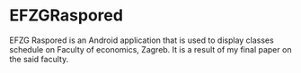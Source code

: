 # EFZGRaspored

EFZG Raspored is an Android application that is used to display classes schedule on Faculty of economics, Zagreb. It is a
result of my final paper on the said faculty.
